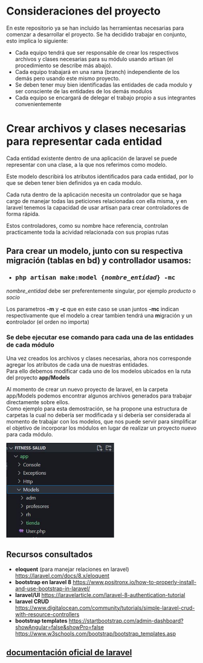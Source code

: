 
# Consideraciones del proyecto

En este repositorio ya se han incluido las herramientas necesarias para comenzar a desarrollar el proyecto. Se ha decidido trabajar en conjunto, esto implica lo siguiente:
   - Cada equipo tendrá que ser responsable de crear los respectivos archivos y clases necesarias para su módulo usando artisan (el procedimiento se describe más abajo).
   - Cada equipo trabajará en una rama (branch) independiente de los demás pero usando este mismo proyecto.
   - Se deben tener muy bien identificadas las entidades de cada modulo y ser consciente de las entidades de los demás modulos
   - Cada equipo se encargará de delegar el trabajo propio a sus integrantes convenientemente

# Crear archivos y clases necesarias para representar cada entidad 

Cada entidad existente dentro de una aplicación de laravel se puede representar con una clase, a la que nos referimos como modelo.

Este modelo describirá los atributos identificados para cada entidad, por lo que se deben tener bien definidos ya en cada modulo.

Cada ruta dentro de la aplicación necesita un controlador que se haga cargo de manejar todas las peticiones relacionadas con ella misma, y en laravel tenemos la capacidad de usar artisan para crear controladores de forma rápida.

Estos controladores, como su nombre hace referencia, controlan practicamente toda la acividad relacionada con sus propias rutas

## Para crear un modelo, junto con su respectiva migración (tablas en bd) y controllador usamos:
<ul><li><h3><pre>php artisan make:model {<i>nombre_entidad</i>} -mc </pre></h3></li></ul>

<i>nombre_entidad</i> debe ser preferentemente singular, por ejemplo <i>producto</i> o <i>socio</i>

Los parametros **-m** y **-c** que en este caso se usan juntos **-mc** indican respectivamente que el modelo a crear tambien tendrá una **m**igración y un **c**ontrolador (el orden no importa)

### <b>Se debe ejecutar ese comando para cada una de las entidades de cada módulo</b>

Una vez creados los archivos y clases necesarias, ahora nos corresponde agregar los atributos de cada una de nuestras entidades.<br>
Para ello debemos modificar cada uno de los modelos ubicados en la ruta del proyecto <b>app/Models</b>

Al momento de crear un nuevo proyecto de laravel, en la carpeta app/Models podemos encontrar algunos archivos generados para trabajar directamente sobre ellos.   
Como ejemplo para esta demostración, se ha propone una estructura de carpetas la cual no debería ser modificada y si debería ser considerada al momento de trabajar con los modelos, que nos puede servir para simplificar el objetivo de incorporar los módulos en lugar de realizar un proyecto nuevo para cada módulo.

<img src="./workfolder_structure.jpg" alt="Estructura de modelos para cada modulo propuesta" height="250px">

## Recursos consultados 
   - **eloquent** (para manejar relaciones en laravel)
	https://laravel.com/docs/8.x/eloquent
   - **bootstrap en laravel 8**
	https://www.positronx.io/how-to-properly-install-and-use-bootstrap-in-laravel/
   - **laravel/UI**
	https://laravelarticle.com/laravel-8-authentication-tutorial
   - **laravel CRUD**
	https://www.digitalocean.com/community/tutorials/simple-laravel-crud-with-resource-controllers
   - **bootstrap templates**
	https://startbootstrap.com/admin-dashboard?showAngular=false&showPro=false
	https://www.w3schools.com/bootstrap/bootstrap_templates.asp


## [documentación oficial de laravel](https://laravel.com/docs)

